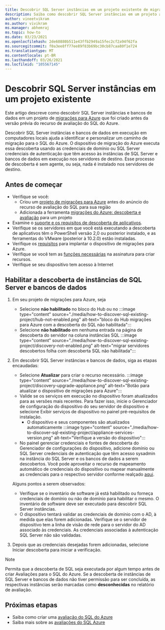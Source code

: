 ```yaml
---
title: Descobrir SQL Server instâncias em um projeto existente de migrações para Azure
description: Saiba como descobrir SQL Server instâncias em um projeto atual de migrações para Azure.
author: vineetvikram
ms.author: vivikram
ms.manager: abhemraj
ms.topic: how-to
ms.date: 03/23/2021
ms.openlocfilehash: 2de60880b511e43ffb2949a15fec2cf2a94f62fa
ms.sourcegitcommit: f0a3ee8ff77ee89f83b69bc30cb87caa80f1e724
ms.translationtype: MT
ms.contentlocale: pt-BR
ms.lasthandoff: 03/26/2021
ms.locfileid: "105567145"
---
```

# <a name="discover-sql-server-instances-in-an-existing-project"></a>Descobrir SQL Server instâncias em um projeto existente 

Este artigo descreve como descobrir SQL Server instâncias e bancos de dados em um projeto de [migrações para Azure](./migrate-services-overview.md) que foi criado antes da versão prévia do recurso de avaliação do SQL do Azure.

Descobrir SQL Server instâncias e bancos de dados em execução em computadores locais ajuda a identificar e personalizar um caminho de migração para o SQL do Azure. O dispositivo de migração do Azure executa essa descoberta usando as credenciais de domínio ou SQL Server credenciais de autenticação que têm acesso às instâncias de SQL Server e bancos de dados em execução nos servidores de destino. Esse processo de descoberta é sem agente, ou seja, nada é instalado nos servidores de destino.

## <a name="before-you-start"></a>Antes de começar

- Verifique se você:
    - Criou um [projeto de migrações para Azure](./create-manage-projects.md) antes do anúncio do recurso de avaliação do SQL para sua região
    - Adicionada a ferramenta [migrações do Azure: descoberta e avaliação](./how-to-assess.md) para um projeto
- Examine o [suporte e os requisitos de descoberta de aplicativos](./migrate-support-matrix-vmware.md#vmware-requirements).
-  Verifique se os servidores em que você está executando a descoberta de aplicativos têm o PowerShell versão 2,0 ou posterior instalado, e as ferramentas do VMware (posterior à 10.2.0) estão instaladas.
- Verifique os [requisitos](./migrate-appliance.md) para implantar o dispositivo de migrações para Azure.
- Verifique se você tem as [funções necessárias](./create-manage-projects.md#verify-permissions) na assinatura para criar recursos.
- Verifique se seu dispositivo tem acesso à Internet

## <a name="enable-discovery-of-sql-server-instances-and-databases"></a>Habilitar a descoberta de instâncias de SQL Server e bancos de dados

1. Em seu projeto de migrações para Azure, seja
    - Selecione **não habilitado** no bloco do Hub ou no   :::image type="content" source="./media/how-to-discover-sql-existing-project/hub-not-enabled.png" alt-text="bloco do Hub migrações para Azure com a descoberta do SQL não habilitada":::
    - Selecione **não habilitado** em nenhuma entrada na página de descoberta do servidor na coluna instâncias SQL   :::image type="content" source="./media/how-to-discover-sql-existing-project/discovery-not-enabled.png" alt-text="migrar servidores descobertos folha com descoberta SQL não habilitada":::
2. Em descobrir SQL Server instâncias e bancos de dados, siga as etapas encaudadas:
    - Selecione **Atualizar** para criar o recurso necessário.
        :::image type="content" source="./media/how-to-discover-sql-existing-project/discovery-upgrade-appliance.png" alt-text="Botão para atualizar o dispositivo de migrações para Azure":::
    - Valide se os serviços em execução no dispositivo foram atualizados para as versões mais recentes. Para fazer isso, inicie o Gerenciador de configuração do dispositivo do seu servidor de dispositivo e selecione Exibir serviços de dispositivo no painel pré-requisitos de instalação.
        - O dispositivo e seus componentes são atualizados automaticamente :::image type="content" source="./media/how-to-discover-sql-existing-project/appliance-services-version.png" alt-text="Verifique a versão do dispositivo":::
    - No painel gerenciar credenciais e fontes de descoberta do Gerenciador de configurações do dispositivo, adicione domínio ou SQL Server credenciais de autenticação que têm acesso sysadmin na instância do SQL Server e os bancos de dados a serem descobertos.
    Você pode aproveitar o recurso de mapeamento automático de credenciais do dispositivo ou mapear manualmente as credenciais para o respectivo servidor conforme realçado [aqui](./tutorial-discover-vmware.md#start-continuous-discovery).

    Alguns pontos a serem observados:
    - Verifique se o inventário de software já está habilitado ou forneça credenciais de domínio ou não de domínio para habilitar o mesmo. O inventário de software deve ser executado para descobrir SQL Server instâncias.
    - O dispositivo tentará validar as credenciais de domínio com o AD, à medida que elas forem adicionadas. Verifique se o servidor de dispositivo tem a linha de visão de rede para o servidor do AD associado às credenciais. As credenciais associadas à autenticação SQL Server não são validadas.

3. Depois que as credenciais desejadas forem adicionadas, selecione Iniciar descoberta para iniciar a verificação.

> [!Note]
>Permita que a descoberta de SQL seja executada por algum tempo antes de criar Avaliações para o SQL do Azure. Se a descoberta de instâncias de SQL Server e bancos de dados não tiver permissão para ser concluída, as respectivas instâncias serão marcadas como **desconhecidas** no relatório de avaliação.

## <a name="next-steps"></a>Próximas etapas

- Saiba como criar uma [avaliação do SQL do Azure](./how-to-create-azure-sql-assessment.md)
- Saiba mais sobre as [avaliações do SQL Azure](./concepts-azure-sql-assessment-calculation.md)